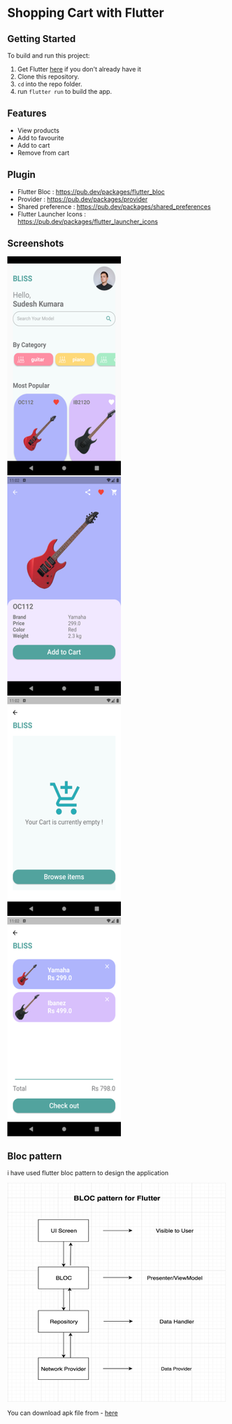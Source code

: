 # Shopping Cart with Flutter

## Getting Started
To build and run this project:

1. Get Flutter [here](https://flutter.dev) if you don't already have it
2. Clone this repository.
3. `cd` into the repo folder.
4. run `flutter run` to build the app.


## Features
- View products
- Add to favourite
- Add to cart
- Remove from cart

## Plugin
- Flutter Bloc :  https://pub.dev/packages/flutter_bloc
- Provider : https://pub.dev/packages/provider
- Shared preference : https://pub.dev/packages/shared_preferences
- Flutter Launcher Icons : https://pub.dev/packages/flutter_launcher_icons

## Screenshots
<div>
  <img src="https://github.com/madura7/shopping_cart/blob/main/screenshot/1.png"  height="500" width="260"/>
  <img src="https://github.com/madura7/shopping_cart/blob/main/screenshot/2.png"  height="500" width="260"/>
  <img src="https://github.com/madura7/shopping_cart/blob/main/screenshot/3.png"  height="500" width="260"/>
  <img src="https://github.com/madura7/shopping_cart/blob/main/screenshot/4.png"  height="500" width="260"/> 
</div>
 
## Bloc pattern
i have used flutter bloc pattern to design the application
<div>
  <img src="https://github.com/madura7/shopping_cart/blob/main/screenshot/bloc_pattern.png"  height="500" width="500"/>
</div>


You can download apk file from - [here](./apk/bliss_v1.apk)

